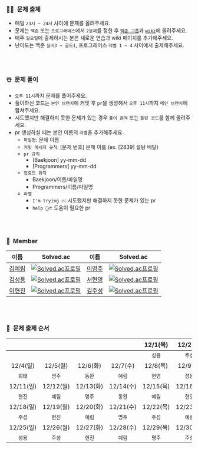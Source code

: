 ### 🎅🏻&nbsp;&nbsp;문제 출제
- 매일 `23시 ~ 24시` 사이에 문제를 올려주세요.
- 문제는 `백준` 또는 `프로그래머스`에서 `2문제`를 정한 후 [`백준 그룹`](https://www.acmicpc.net/group/practice/15438)과 [`wiki`](https://github.com/aerimforest/CS-Study/wiki)에 올려주세요.
- 매주 `일요일`에 출제하시는 분은 새로운 연습과 wiki 페이지를 추가해주세요.
- 난이도는 백준 `실버3 ~ 골드1`, 프로그래머스 `레벨 1 ~ 4` 사이에서 출제해주세요.

<br><br>

### ☃️&nbsp;&nbsp;문제 풀이
- `오후 11시`까지 문제를 풀어주세요.
- 풀이하신 코드는 `본인 브랜치`에 커밋 후 `pr`을 생성해서 `오후 11시`까지 `메인 브랜치`에 합쳐주세요.
- 시도했지만 해결하지 못한 문제가 있는 경우 `풀이 흔적` 또는 `틀린 코드`를 함께 올려주세요.
- pr 생성하실 때는 본인 이름의 `라벨`을 추가해주세요.
  - `파일명`: 문제 이름
  - `커밋 메세지 규칙`: [문제 번호] 문제 이름 (ex. [2839] 설탕 배달)
  - `pr 규칙`
    - [Baekjoon] yy-mm-dd
    - [Programmers] yy-mm-dd
  - `업로드 위치`
    - Baekjoon/이름/파일명
    - Programmers/이름/파일명
  - `라벨`
    - `I'm trying 🔥`: 시도했지만 해결하지 못한 문제가 있는 pr
    - `help 🙋‍♂️`: 도움이 필요한 pr  

<br><br>

### 🎄&nbsp;&nbsp;Member
|이름|Solved.ac|이름|Solved.ac|
|--|--|--|--|
|[김예림](https://github.com/aerimforest)|[![Solved.ac프로필](http://mazassumnida.wtf/api/mini/generate_badge?boj=yerim5287)](https://solved.ac/yerim5287)|[이명주](https://github.com/mmmmjjj)|[![Solved.ac프로필](http://mazassumnida.wtf/api/mini/generate_badge?boj=qorwnsmj)](https://solved.ac/qorwnsmj)|
|[김성용](https://github.com/soeng-dev)|[![Solved.ac프로필](http://mazassumnida.wtf/api/mini/generate_badge?boj=tjddyd1565)](https://solved.ac/tjddyd1565)|[서현영](https://github.com/magnolia5)|[![Solved.ac프로필](http://mazassumnida.wtf/api/mini/generate_badge?boj=magnolia5)](https://solved.ac/magnolia5)|
|[이현진](https://github.com/ramelHJ)|[![Solved.ac프로필](http://mazassumnida.wtf/api/mini/generate_badge?boj=ehj1107)](https://solved.ac/ehj1107)|[김주성](https://github.com/Sigmaflo)|[![Solved.ac프로필](http://mazassumnida.wtf/api/mini/generate_badge?boj=sigmaflo2)](https://solved.ac/sigmaflo2)|

<br><br>

### 🧣&nbsp;&nbsp;문제 출제 순서
|||||12/1(목)|12/2(금)|12/3(토)|
|:-:|:-:|:-:|:-:|:-:|:-:|:-:|
|||||`성용`|`주성`|`현진`|
|12/4(일)|12/5(월)|12/6(화)|12/7(수)|12/8(목)|12/9(금)|12/10(토)|
|`희태`|`명주`|`동완`|`예림`|`현영`|`성용`|`주성`|
|12/11(일)|12/12(월)|12/13(화)|12/14(수)|12/15(목)|12/16(금)|12/17(토)|
|`현진`|`예림`|`명주`|`동완`|`예림`|`현영`|`성용`|
|12/18(일)|12/19(월)|12/20(화)|12/21(수)|12/22(목)|12/23(금)|12/24(토)|
|`주성`|`현진`|`예림`|`명주`|`주성`|`예림`|`현영`|
|12/25(일)|12/26(월)|12/27(화)|12/28(수)|12/29(목)|12/30(금)|12/31(토)|
|`성용`|`주성`|`현진`|`예림`|`명주`|`주성`|`예림`|
